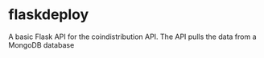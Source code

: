 # flaskdeploy
A basic Flask API for the coindistribution API.
The API pulls the data from a MongoDB database
